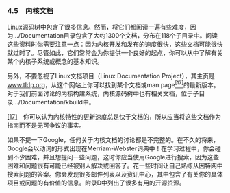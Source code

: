 ### 4.5　内核文档

Linux源码树中包含了很多信息。然而，将它们都阅读一遍有些难度，因为.../Documentation目录包含了大约1300个文档，分布在118个子目录中。阅读这些资料时你需要注意一点：因为内核开发和发布的速度很快，这些文档可能很快就过时了。尽管如此，它们常常会为你提供一个良好的起点，你可以从中了解有关某个内核子系统或概念的基本知识。

另外，不要忽视了Linux文档项目（Linux Documentation Project），其主页是<a class="my_markdown" href="['http://www.tldp.org']">www.tldp.org</a>，从这个网站上你可以找到某个文档或man page<a href="#anchor0417" id="ac0417"><sup>[17]</sup></a>的最新版本。对于我们前面讨论的内核构建系统，内核源码树中也有相关文档，位于子目录.../Documentation/kbuild中。

<a class="my_markdown" href="['#ac0417']">[17]</a>　你可以认为内核特性的更新速度总是快于文档的，所以应当将这些文档作为指南而不是无可争议的事实。

如果不提一下Google，任何关于内核文档的讨论都是不完整的。在不久的将来，Google会以动词的形式出现在Merriam-Webster词典中！在学习过程中，你会碰到不少困难，并且想提问一些问题，这时你应当使用Google进行搜索，因为这些困难和问题很有可能已经被别人解决或回答了。花一些时间让自己熟练从因特网中搜索问题的答案。你会发现很多邮件列表以及资讯中心，其中包含了有关你的具体项目或问题的有价值的信息。附录D中列出了很多有用的开源资源。

